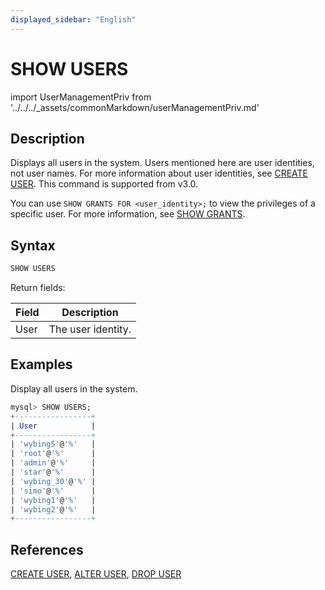 ```yaml
---
displayed_sidebar: "English"
---
```


# SHOW USERS

import UserManagementPriv from '../../../_assets/commonMarkdown/userManagementPriv.md'

## Description

Displays all users in the system. Users mentioned here are user identities, not user names. For more information about user identities, see [CREATE USER](CREATE_USER.md). This command is supported from v3.0.

You can use `SHOW GRANTS FOR <user_identity>;` to view the privileges of a specific user. For more information, see [SHOW GRANTS](SHOW_GRANTS.md).

<UserManagementPriv />

## Syntax

```SQL
SHOW USERS
```

Return fields:

| **Field** | **Description**    |
| --------- | ------------------ |
| User      | The user identity. |

## Examples

Display all users in the system.

```SQL
mysql> SHOW USERS;
+-----------------+
| User            |
+-----------------+
| 'wybing5'@'%'   |
| 'root'@'%'      |
| 'admin'@'%'     |
| 'star'@'%'      |
| 'wybing_30'@'%' |
| 'simo'@'%'      |
| 'wybing1'@'%'   |
| 'wybing2'@'%'   |
+-----------------+
```

## References

[CREATE USER](CREATE_USER.md), [ALTER USER](ALTER_USER.md), [DROP USER](DROP_USER.md)
